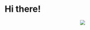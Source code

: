 <html>
  <head>
  </head>
  <body>
    <h1>Hi there!</h1>
    <div align='center'>
      <img src='https://github-readme-streak-stats.herokuapp.com/?user=Rafael-Urei&theme=dark'></img>
    </div>
  </body>
</html>
